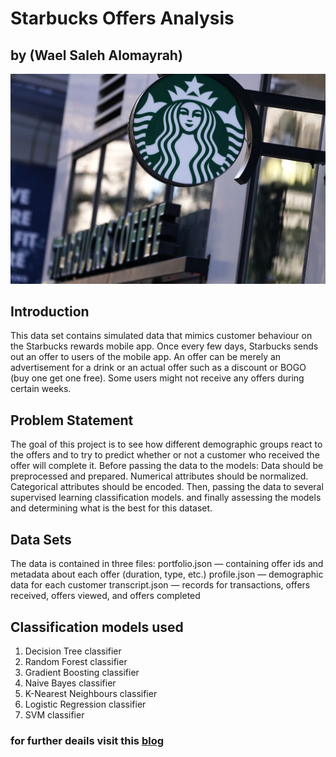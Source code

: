 # Starbucks Offers Analysis
## by (Wael Saleh Alomayrah)
![image](images/1.jpg)
## Introduction
This data set contains simulated data that mimics customer behaviour on the Starbucks rewards mobile app. Once every few days, Starbucks sends out an offer to users of the mobile app. An offer can be merely an advertisement for a drink or an actual offer such as a discount or BOGO (buy one get one free). Some users might not receive any offers during certain weeks.
## Problem Statement
The goal of this project is to see how different demographic groups react to the offers and to try to predict whether or not a customer who received the offer will complete it.
Before passing the data to the models:
Data should be preprocessed and prepared.
Numerical attributes should be normalized.
Categorical attributes should be encoded.
Then, passing the data to several supervised learning classification models.
and finally assessing the models and determining what is the best for this dataset.

## Data Sets
The data is contained in three files:
portfolio.json — containing offer ids and metadata about each offer (duration, type, etc.)
profile.json — demographic data for each customer
transcript.json — records for transactions, offers received, offers viewed, and offers completed

## Classification models used
1. Decision Tree classifier
2. Random Forest classifier
3. Gradient Boosting classifier
4. Naive Bayes classifier
5. K-Nearest Neighbours classifier
6. Logistic Regression classifier
7. SVM classifier

### for further deails visit this [blog](https://medium.com/@wayle1419/starbucks-offers-prediction-b1cbbdacddd1) 


